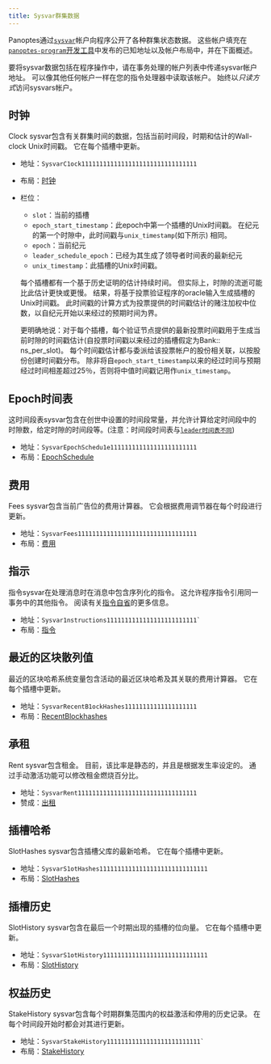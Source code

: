 ```yaml
---
title: Sysvar群集数据
---
```


Panoptes通过[`sysvar`](terminology.md#sysvar)帐户向程序公开了各种群集状态数据。 这些帐户填充在[`panoptes-program`开发工具](https://docs.rs/panoptes-program/VERSION_FOR_DOCS_RS/panoptes_program/sysvar/index.html)中发布的已知地址以及帐户布局中，并在下面概述。

要将sysvar数据包括在程序操作中，请在事务处理的帐户列表中传递sysvar帐户地址。 可以像其他任何帐户一样在您的指令处理器中读取该帐户。 始终以*只读方式*访问sysvars帐户。

## 时钟

Clock sysvar包含有关群集时间的数据，包括当前时间段，时期和估计的Wall-clock Unix时间戳。 它在每个插槽中更新。

- 地址：`SysvarC1ock11111111111111111111111111111111`
- 布局：[时钟](https://docs.rs/panoptes-program/VERSION_FOR_DOCS_RS/panoptes_program/clock/struct.Clock.html)
- 栏位：
  - `slot`：当前的插槽
  - `epoch_start_timestamp`：此epoch中第一个插槽的Unix时间戳。 在纪元的第一个时隙中，此时间戳与`unix_timestamp`(如下所示) 相同。
  - `epoch`：当前纪元
  - `leader_schedule_epoch`：已经为其生成了领导者时间表的最新纪元
  - `unix_timestamp`：此插槽的Unix时间戳。

  每个插槽都有一个基于历史证明的估计持续时间。 但实际上，时隙的流逝可能比此估计更快或更慢。 结果，将基于投票验证程序的oracle输入生成插槽的Unix时间戳。 此时间戳的计算方式为投票提供的时间戳估计的赌注加权中位数，以自纪元开始以来经过的预期时间为界。

  更明确地说：对于每个插槽，每个验证节点提供的最新投票时间戳用于生成当前时隙的时间戳估计(自投票时间戳以来经过的插槽假定为Bank:: ns_per_slot)。 每个时间戳估计都与委派给该投票帐户的股份相关联，以按股份创建时间戳分布。 除非将自`epoch_start_timestamp`以来的经过时间与预期经过时间相差超过25％，否则将中值时间戳记用作`unix_timestamp`。

## Epoch时间表

这时间段表sysvar包含在创世中设置的时间段常量，并允许计算给定时间段中的时隙数，给定时隙的时间段等。(注意：时间段时间表与[`leader时间表不同`](terminology.md#leader-schedule))

- 地址：`SysvarEpochSchedu1e111111111111111111111111`
- 布局：[EpochSchedule](https://docs.rs/panoptes-program/VERSION_FOR_DOCS_RS/panoptes_program/epoch_schedule/struct.EpochSchedule.html)

## 费用

Fees sysvar包含当前广告位的费用计算器。 它会根据费用调节器在每个时段进行更新。

- 地址：`SysvarFees111111111111111111111111111111111`
- 布局：[费用](https://docs.rs/panoptes-program/VERSION_FOR_DOCS_RS/panoptes_program/sysvar/fees/struct.Fees.html)

## 指示

指令sysvar在处理消息时在消息中包含序列化的指令。 这允许程序指令引用同一事务中的其他指令。 阅读有关[指令自省](implemented-proposals/instruction_introspection.md)的更多信息。

- 地址：`` Sysvar1nstructions1111111111111111111111111` ``
- 布局：[指令](https://docs.rs/panoptes-program/VERSION_FOR_DOCS_RS/panoptes_program/sysvar/instructions/type.Instructions.html)

## 最近的区块散列值

最近的区块哈希系统变量包含活动的最近区块哈希及其关联的费用计算器。 它在每个插槽中更新。

- 地址：`SysvarRecentB1ockHashes11111111111111111111`
- 布局：[RecentBlockhashes](https://docs.rs/panoptes-program/VERSION_FOR_DOCS_RS/panoptes_program/sysvar/recent_blockhashes/struct.RecentBlockhashes.html)

## 承租

Rent sysvar包含租金。 目前，该比率是静态的，并且是根据发生率设定的。 通过手动激活功能可以修改租金燃烧百分比。

- 地址：`SysvarRent111111111111111111111111111111111`
- 赞成：[出租](https://docs.rs/panoptes-program/VERSION_FOR_DOCS_RS/panoptes_program/rent/struct.Rent.html)

## 插槽哈希

SlotHashes sysvar包含插槽父库的最新哈希。 它在每个插槽中更新。

- 地址：`SysvarS1otHashes111111111111111111111111111111`
- 布局：[SlotHashes](https://docs.rs/panoptes-program/VERSION_FOR_DOCS_RS/panoptes_program/slot_hashes/struct.SlotHashes.html)

## 插槽历史

SlotHistory sysvar包含在最后一个时期出现的插槽的位向量。 它在每个插槽中更新。

- 地址：`SysvarS1otHistory11111111111111111111111111111`
- 布局：[SlotHistory](https://docs.rs/panoptes-program/VERSION_FOR_DOCS_RS/panoptes_program/slot_history/struct.SlotHistory.html)

## 权益历史

StakeHistory sysvar包含每个时期群集范围内的权益激活和停用的历史记录。 在每个时间段开始时都会对其进行更新。

- 地址：`` SysvarStakeHistory11111111111111111111111111` ``
- 布局：[StakeHistory](https://docs.rs/panoptes-program/VERSION_FOR_DOCS_RS/panoptes_program/stake_history/struct.StakeHistory.html)
